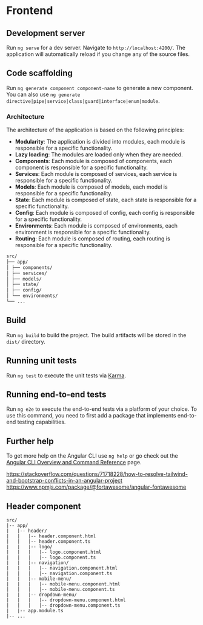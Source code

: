 # Frontend

## Development server

Run `ng serve` for a dev server. Navigate to `http://localhost:4200/`. The application will automatically reload if you change any of the source files.

## Code scaffolding

Run `ng generate component component-name` to generate a new component. You can also use `ng generate directive|pipe|service|class|guard|interface|enum|module`.

### Architecture

The architecture of the application is based on the following principles:

- **Modularity**: The application is divided into modules, each module is responsible for a specific functionality.
- **Lazy loading**: The modules are loaded only when they are needed.
- **Components**: Each module is composed of components, each component is responsible for a specific functionality.
- **Services**: Each module is composed of services, each service is responsible for a specific functionality.
- **Models**: Each module is composed of models, each model is responsible for a specific functionality.
- **State**: Each module is composed of state, each state is responsible for a specific functionality.
- **Config**: Each module is composed of config, each config is responsible for a specific functionality.
- **Environments**: Each module is composed of environments, each environment is responsible for a specific functionality.
- **Routing**: Each module is composed of routing, each routing is responsible for a specific functionality.

```bash
src/
├── app/
│ ├── components/
│ ├── services/
│ ├── models/
│ ├── state/
│ ├── config/
│ └── environments/
└── ...
```

## Build

Run `ng build` to build the project. The build artifacts will be stored in the `dist/` directory.

## Running unit tests

Run `ng test` to execute the unit tests via [Karma](https://karma-runner.github.io).

## Running end-to-end tests

Run `ng e2e` to execute the end-to-end tests via a platform of your choice. To use this command, you need to first add a package that implements end-to-end testing capabilities.

## Further help

To get more help on the Angular CLI use `ng help` or go check out the [Angular CLI Overview and Command Reference](https://angular.io/cli) page.

https://stackoverflow.com/questions/71718228/how-to-resolve-tailwind-and-bootstrap-conflicts-in-an-angular-project
https://www.npmjs.com/package/@fortawesome/angular-fontawesome

## Header component

```
src/
|-- app/
|   |-- header/
|   |   |-- header.component.html
|   |   |-- header.component.ts
|   |   |-- logo/
|   |   |   |-- logo.component.html
|   |   |   |-- logo.component.ts
|   |   |-- navigation/
|   |   |   |-- navigation.component.html
|   |   |   |-- navigation.component.ts
|   |   |-- mobile-menu/
|   |   |   |-- mobile-menu.component.html
|   |   |   |-- mobile-menu.component.ts
|   |   |-- dropdown-menu/
|   |   |   |-- dropdown-menu.component.html
|   |   |   |-- dropdown-menu.component.ts
|   |-- app.module.ts
|-- ...
```
